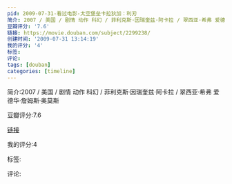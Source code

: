```yaml
---
pid: 2009-07-31-看过电影-太空堡垒卡拉狄加：利刃
简介: 2007 / 美国 / 剧情 动作 科幻 / 菲利克斯·因瑞奎兹·阿卡拉 / 翠西亚·希弗 爱德华·詹姆斯·奥莫斯
豆瓣评分: '7.6'
链接: https://movie.douban.com/subject/2299238/
创建时间: '2009-07-31 13:14:19'
我的评分: '4'
标签:
评论:
tags: [douban]
categories: [timeline]
---
```

简介:2007 / 美国 / 剧情 动作 科幻 / 菲利克斯·因瑞奎兹·阿卡拉 / 翠西亚·希弗 爱德华·詹姆斯·奥莫斯

豆瓣评分:7.6

[链接](https://movie.douban.com/subject/2299238/)

我的评分:4

标签:

评论:

